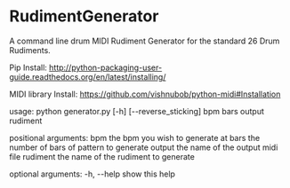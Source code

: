 # RudimentGenerator
A command line drum MIDI Rudiment Generator for the standard 26 Drum Rudiments.

Pip Install:
http://python-packaging-user-guide.readthedocs.org/en/latest/installing/

MIDI library Install:
https://github.com/vishnubob/python-midi#Installation

usage: 
python generator.py [-h] [--reverse_sticking] bpm bars output rudiment

positional arguments:
  bpm                 the bpm you wish to generate at
  bars                the number of bars of pattern to generate
  output              the name of the output midi file
  rudiment            the name of the rudiment to generate

optional arguments:
  -h, --help          show this help